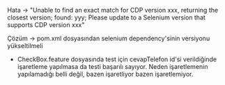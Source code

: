 Hata -> "Unable to find an exact match for CDP version xxx, returning the closest version; 
found: yyy; Please update to a Selenium version that supports CDP version xxx"

Çözüm -> pom.xml dosyasından selenium dependency'sinin versiyonu yükseltilmeli


- CheckBox.feature dosyasında test için cevapTelefon id'si verildiğinde işaretleme yapılmasa da testi başarılı sayıyor.
Neden işaretlemenin yapılamadığı belli değil, bazen işaretliyor bazen işaretlemiyor.